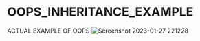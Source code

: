 # OOPS_INHERITANCE_EXAMPLE
ACTUAL EXAMPLE OF OOPS
![Screenshot 2023-01-27 221228](https://user-images.githubusercontent.com/115396834/215143660-9228b939-8add-4bf2-ba82-a4cee8c11998.png)
